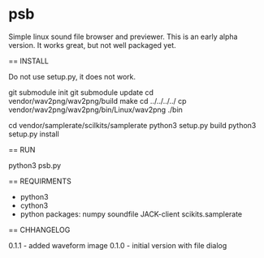 # psb
Simple linux sound file browser and previewer. This is an early alpha version. It works great, but not well packaged yet.

== INSTALL

Do not use setup.py, it does not work.

git submodule init
git submodule update
cd vendor/wav2png/wav2png/build
make
cd ../../../../
cp vendor/wav2png/wav2png/bin/Linux/wav2png ./bin

cd vendor/samplerate/scilkits/samplerate
python3 setup.py build
python3 setup.py install

== RUN

python3 psb.py


== REQUIRMENTS

- python3
- cython3
- python packages:
	numpy
	soundfile
	JACK-client
	scikits.samplerate

== CHHANGELOG

0.1.1 - added waveform image
0.1.0 - initial version with file dialog
